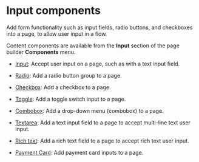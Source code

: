 # Input components

<head>
  <meta name="guidename" content="Flow"/>
  <meta name="context" content="GUID-bb995b66-19cf-490c-a13f-b9976e011f5e"/>
</head>


Add form functionality such as input fields, radio buttons, and checkboxes into a page, to allow user input in a flow.

Content components are available from the **Input** section of the page builder **Components** menu.

-   [Input](/docs/Atomsphere/Flow/topics/flo-pages-components-input_e6b419b2-403d-409a-bcf3-77ed9f522fdb.md): Accept user input on a page, such as with a text input field.

-   [Radio](/docs/Atomsphere/Flow/topics/flo-pages-components-radio_57f3369f-45e8-40b7-b77b-5ebbdc626335.md): Add a radio button group to a page.

-   [Checkbox](/docs/Atomsphere/Flow/topics/flo-pages-components-checkbox_41134e19-b741-49bb-9757-cfd899031c20.md): Add a checkbox to a page.

-   [Toggle](/docs/Atomsphere/Flow/topics/flo-pages-components-toggle_28e21912-1896-4550-a1ae-11ff665373a7.md): Add a toggle switch input to a page.

-   [Combobox](/docs/Atomsphere/Flow/topics/flo-pages-components-combobox_c96a1731-1c14-46e6-9a53-5e7cd6328aa2.md): Add a drop-down menu \(combobox\) to a page.

-   [Textarea](/docs/Atomsphere/Flow/topics/flo-pages-components-textarea_0f2d61f9-99e8-4db8-a420-cf37eadc1554.md): Add a text input field to a page to accept multi-line text user input.

-   [Rich text](/docs/Atomsphere/Flow/topics/flo-pages-components-richtext_a0e0adc5-adc8-495e-b101-f31f1ef9ada2.md): Add a rich text field to a page to accept rich text user input.

-   [Payment Card](/docs/Atomsphere/Flow/topics/flo-pcard_c992dbb6-300e-4129-927c-1860613f6e75.md): Add payment card inputs to a page.